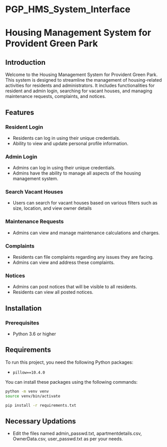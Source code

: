 # PGP_HMS_System_Interface
# Housing Management System for Provident Green Park

## Introduction

Welcome to the Housing Management System for Provident Green Park. This system is designed to streamline the management of housing-related activities for residents and administrators. It includes functionalities for resident and admin login, searching for vacant houses, and managing maintenance requests, complaints, and notices.

## Features

### Resident Login
- Residents can log in using their unique credentials.
- Ability to view and update personal profile information.

### Admin Login
- Admins can log in using their unique credentials.
- Admins have the ability to manage all aspects of the housing management system.

### Search Vacant Houses
- Users can search for vacant houses based on various filters such as size, location, and view owner details

### Maintenance Requests
- Admins can view and manage maintenance calculations and charges.

### Complaints
- Residents can file complaints regarding any issues they are facing.
- Admins can view and address these complaints.

### Notices
- Admins can post notices that will be visible to all residents.
- Residents can view all posted notices.

## Installation

### Prerequisites
- Python 3.6 or higher

## Requirements

To run this project, you need the following Python packages:

- `pillow==10.4.0`

You can install these packages using the following commands:
```sh
python -m venv venv
source venv/bin/activate
```
```sh
pip install -r requirements.txt
```

## Necessary Updations
- Edit the files named admin_passwd.txt, apartmentdetails.csv, OwnerData.csv, user_passwd.txt as per your needs.
